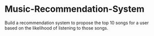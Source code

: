 # Music-Recommendation-System
Build a recommendation system to propose the top 10 songs for a user based on the likelihood of listening to those songs.
